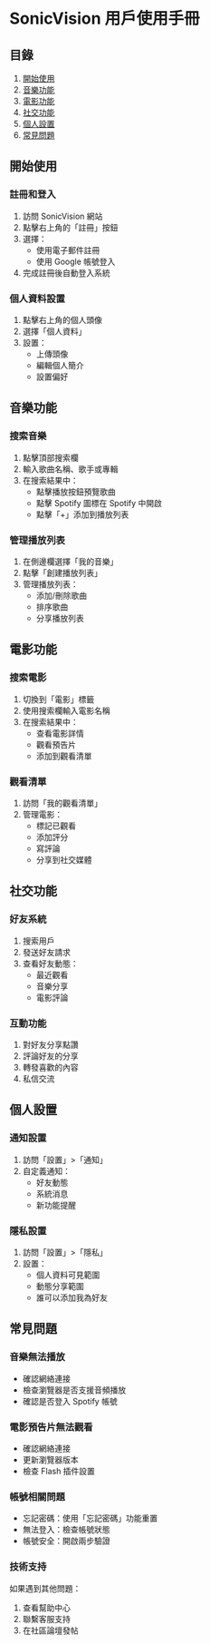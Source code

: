 # SonicVision 用戶使用手冊

## 目錄
1. [開始使用](#開始使用)
2. [音樂功能](#音樂功能)
3. [電影功能](#電影功能)
4. [社交功能](#社交功能)
5. [個人設置](#個人設置)
6. [常見問題](#常見問題)

## 開始使用

### 註冊和登入
1. 訪問 SonicVision 網站
2. 點擊右上角的「註冊」按鈕
3. 選擇：
   - 使用電子郵件註冊
   - 使用 Google 帳號登入
4. 完成註冊後自動登入系統

### 個人資料設置
1. 點擊右上角的個人頭像
2. 選擇「個人資料」
3. 設置：
   - 上傳頭像
   - 編輯個人簡介
   - 設置偏好

## 音樂功能

### 搜索音樂
1. 點擊頂部搜索欄
2. 輸入歌曲名稱、歌手或專輯
3. 在搜索結果中：
   - 點擊播放按鈕預覽歌曲
   - 點擊 Spotify 圖標在 Spotify 中開啟
   - 點擊「+」添加到播放列表

### 管理播放列表
1. 在側邊欄選擇「我的音樂」
2. 點擊「創建播放列表」
3. 管理播放列表：
   - 添加/刪除歌曲
   - 排序歌曲
   - 分享播放列表

## 電影功能

### 搜索電影
1. 切換到「電影」標籤
2. 使用搜索欄輸入電影名稱
3. 在搜索結果中：
   - 查看電影詳情
   - 觀看預告片
   - 添加到觀看清單

### 觀看清單
1. 訪問「我的觀看清單」
2. 管理電影：
   - 標記已觀看
   - 添加評分
   - 寫評論
   - 分享到社交媒體

## 社交功能

### 好友系統
1. 搜索用戶
2. 發送好友請求
3. 查看好友動態：
   - 最近觀看
   - 音樂分享
   - 電影評論

### 互動功能
1. 對好友分享點讚
2. 評論好友的分享
3. 轉發喜歡的內容
4. 私信交流

## 個人設置

### 通知設置
1. 訪問「設置」>「通知」
2. 自定義通知：
   - 好友動態
   - 系統消息
   - 新功能提醒

### 隱私設置
1. 訪問「設置」>「隱私」
2. 設置：
   - 個人資料可見範圍
   - 動態分享範圍
   - 誰可以添加我為好友

## 常見問題

### 音樂無法播放
- 確認網絡連接
- 檢查瀏覽器是否支援音頻播放
- 確認是否登入 Spotify 帳號

### 電影預告片無法觀看
- 確認網絡連接
- 更新瀏覽器版本
- 檢查 Flash 插件設置

### 帳號相關問題
- 忘記密碼：使用「忘記密碼」功能重置
- 無法登入：檢查帳號狀態
- 帳號安全：開啟兩步驗證

### 技術支持
如果遇到其他問題：
1. 查看幫助中心
2. 聯繫客服支持
3. 在社區論壇發帖 